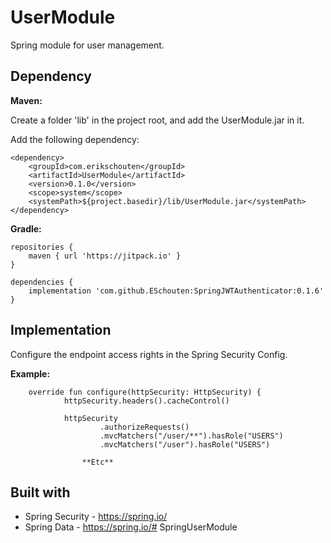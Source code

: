 # UserModule
Spring module for user management.

## Dependency
**Maven:**

Create a folder 'lib' in the project root, and add the UserModule.jar in it.

Add the following dependency:
```
<dependency>
    <groupId>com.erikschouten</groupId>
    <artifactId>UserModule</artifactId>
    <version>0.1.0</version>
    <scope>system</scope>
    <systemPath>${project.basedir}/lib/UserModule.jar</systemPath>
</dependency>
```
**Gradle:**
```
repositories {
	maven { url 'https://jitpack.io' }
}

dependencies {
	implementation 'com.github.ESchouten:SpringJWTAuthenticator:0.1.6'
}
```
## Implementation
Configure the endpoint access rights in the Spring Security Config.

**Example:**
```
    override fun configure(httpSecurity: HttpSecurity) {
            httpSecurity.headers().cacheControl()
    
            httpSecurity
                    .authorizeRequests()
                    .mvcMatchers("/user/**").hasRole("USERS")
                    .mvcMatchers("/user").hasRole("USERS")
                
                **Etc**
```
## Built with
* Spring Security - https://spring.io/
* Spring Data - https://spring.io/# SpringUserModule
